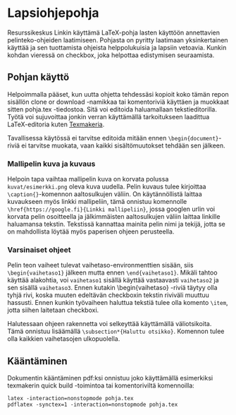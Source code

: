 # Lapsiohjepohja
Resurssikeskus Linkin käyttämä LaTeX-pohja lasten käyttöön annettavien pelinteko-ohjeiden laatimiseen. Pohjasta on pyritty laatimaan yksinkertainen käyttää ja sen tuottamista ohjeista helppolukuisia ja lapsiin vetoavia. Kunkin kohdan vieressä on checkbox, joka helpottaa edistymisen seuraamista.

## Pohjan käyttö
Helpoimmalla pääset, kun uutta ohjetta tehdessäsi kopioit koko tämän repon sisällön clone or download -namikkaa tai komentoriviä käyttäen ja muokkaat sitten pohja.tex -tiedostoa. Sitä voi editoida haluamallaan tekstieditorilla. Työtä voi sujuvoittaa jonkin verran käyttämällä tarkoitukseen laadittua LaTeX-editoria kuten [Texmakeria](http://www.xm1math.net/texmaker/).

Tavallisessa käytössä ei tarvitse editoida mitään ennen `\begin{document}`-riviä ei tarvitse muokata, vaan kaikki sisältömuutokset tehdään sen jälkeen.

### Mallipelin kuva ja kuvaus
Helpoin tapa vaihtaa mallipelin kuva on korvata polussa `kuvat/esimerkki.png` oleva kuva uudella. Pelin kuvaus tulee kirjoittaa `\caption{}`-komennon aaltosulkujen väliin. On käytännöllistä laittaa kuvaukseen myös linkki mallipeliin, tämä onnistuu komennolle `\href{https://google.fi}{Linkki mallipeliin}`, jossa googlen urlin voi korvata pelin osoitteella ja jälkimmäisten aaltosulkujen väliin laittaa linkille haluamansa tekstin. Tekstissä kannattaa mainita pelin nimi ja tekijä, jotta se on mahdollista löytää myös paperisen ohjeen perusteella.

### Varsinaiset ohjeet
Pelin teon vaiheet tulevat vaihetaso-environmenttien sisään, siis `\begin{vaihetaso1}` jälkeen mutta ennen `\end{vaihetaso1}`. Mikäli tahtoo käyttää alakohtia, voi `vaihetaso1` sisällä käyttää vastaavasti `vaihetaso2` ja sen sisällä `vaihetaso3`. Ennen kutakin \begin{vaihetaso} -riviä täytyy olla tyhjä rivi, koska muuten edeltävän checkboxin tekstin riviväli muuttuu hassusti. Ennen kunkin työvaiheen haluttua tekstiä tulee olla komento `\item`, jotta siihen laitetaan checkboxi.

Halutessaan ohjeen rakennetta voi selkeyttää käyttämällä väliotsikoita. Tämä onnistuu lisäämällä `\subsection*{Haluttu otsikko}`. Komennon tulee olla kaikkien vaihetasojen ulkopuolella.

## Kääntäminen
Dokumentin kääntäminen pdf:ksi onnistuu joko käyttämällä esimerkiksi texmakerin quick build -toimintoa tai komentoriviltä komennoilla:
```
latex -interaction=nonstopmode pohja.tex
pdflatex -synctex=1 -interaction=nonstopmode pohja.tex
```
